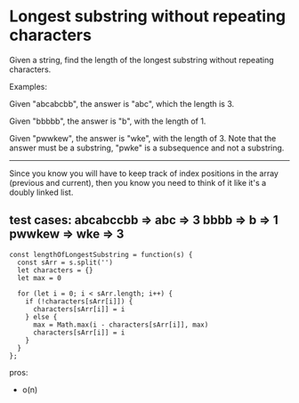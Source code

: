 # Longest substring without repeating characters

Given a string, find the length of the longest substring without repeating characters.

Examples:

Given "abcabcbb", the answer is "abc", which the length is 3.

Given "bbbbb", the answer is "b", with the length of 1.

Given "pwwkew", the answer is "wke", with the length of 3. Note that the answer must be a substring, "pwke" is a subsequence and not a substring.

---
Since you know you will have to keep track of index positions in the array (previous and current), then you know you need to think of it like it's a doubly linked list.

test cases:
abcabccbb => abc => 3
bbbb => b => 1
pwwkew => wke => 3
---


```
const lengthOfLongestSubstring = function(s) {
  const sArr = s.split('')
  let characters = {}
  let max = 0

  for (let i = 0; i < sArr.length; i++) {
    if (!characters[sArr[i]]) {
      characters[sArr[i]] = i
    } else {
      max = Math.max(i - characters[sArr[i]], max)
      characters[sArr[i]] = i
    }
  }
};
```

pros:
- o(n)
